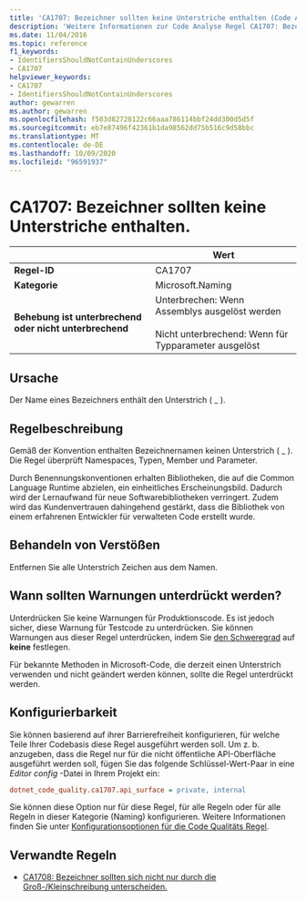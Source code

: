 ```yaml
---
title: 'CA1707: Bezeichner sollten keine Unterstriche enthalten (Code Analyse)'
description: 'Weitere Informationen zur Code Analyse Regel CA1707: Bezeichner sollten keine Unterstriche enthalten.'
ms.date: 11/04/2016
ms.topic: reference
f1_keywords:
- IdentifiersShouldNotContainUnderscores
- CA1707
helpviewer_keywords:
- CA1707
- IdentifiersShouldNotContainUnderscores
author: gewarren
ms.author: gewarren
ms.openlocfilehash: f503d82728122c66aaa786114bbf24dd300d5d5f
ms.sourcegitcommit: eb7e87496f42361b1da98562dd75b516c9d58bbc
ms.translationtype: MT
ms.contentlocale: de-DE
ms.lasthandoff: 10/09/2020
ms.locfileid: "96591937"
---
```

# <a name="ca1707-identifiers-should-not-contain-underscores"></a>CA1707: Bezeichner sollten keine Unterstriche enthalten.

| | Wert |
|-|-|
| **Regel-ID** |CA1707|
| **Kategorie** |Microsoft.Naming|
| **Behebung ist unterbrechend oder nicht unterbrechend** |Unterbrechen: Wenn Assemblys ausgelöst werden<br/><br/>Nicht unterbrechend: Wenn für Typparameter ausgelöst|

## <a name="cause"></a>Ursache

Der Name eines Bezeichners enthält den Unterstrich ( \_ ).

## <a name="rule-description"></a>Regelbeschreibung

Gemäß der Konvention enthalten Bezeichnernamen keinen Unterstrich ( \_ ). Die Regel überprüft Namespaces, Typen, Member und Parameter.

Durch Benennungskonventionen erhalten Bibliotheken, die auf die Common Language Runtime abzielen, ein einheitliches Erscheinungsbild. Dadurch wird der Lernaufwand für neue Softwarebibliotheken verringert. Zudem wird das Kundenvertrauen dahingehend gestärkt, dass die Bibliothek von einem erfahrenen Entwickler für verwalteten Code erstellt wurde.

## <a name="how-to-fix-violations"></a>Behandeln von Verstößen

Entfernen Sie alle Unterstrich Zeichen aus dem Namen.

## <a name="when-to-suppress-warnings"></a>Wann sollten Warnungen unterdrückt werden?

Unterdrücken Sie keine Warnungen für Produktionscode. Es ist jedoch sicher, diese Warnung für Testcode zu unterdrücken. Sie können Warnungen aus dieser Regel unterdrücken, indem Sie [den Schweregrad](../configuration-options.md#severity-level) auf **keine** festlegen.

Für bekannte Methoden in Microsoft-Code, die derzeit einen Unterstrich verwenden und nicht geändert werden können, sollte die Regel unterdrückt werden.

## <a name="configurability"></a>Konfigurierbarkeit

Sie können basierend auf ihrer Barrierefreiheit konfigurieren, für welche Teile Ihrer Codebasis diese Regel ausgeführt werden soll. Um z. b. anzugeben, dass die Regel nur für die nicht öffentliche API-Oberfläche ausgeführt werden soll, fügen Sie das folgende Schlüssel-Wert-Paar in eine *Editor config* -Datei in Ihrem Projekt ein:

```ini
dotnet_code_quality.ca1707.api_surface = private, internal
```

Sie können diese Option nur für diese Regel, für alle Regeln oder für alle Regeln in dieser Kategorie (Naming) konfigurieren. Weitere Informationen finden Sie unter [Konfigurationsoptionen für die Code Qualitäts Regel](../code-quality-rule-options.md).

## <a name="related-rules"></a>Verwandte Regeln

- [CA1708: Bezeichner sollten sich nicht nur durch die Groß-/Kleinschreibung unterscheiden.](ca1708.md)
